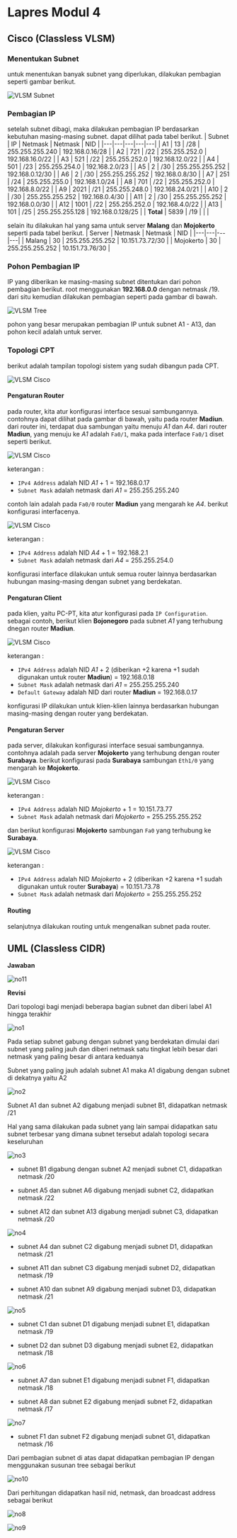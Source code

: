 # Lapres Modul 4


## Cisco (Classless VLSM)

### Menentukan Subnet
untuk menentukan banyak subnet yang diperlukan, dilakukan pembagian seperti gambar berikut.

![VLSM Subnet](https://github.com/wardahnab/Jarkom_Modul4_Lapres_A08/blob/main/Gambar/VLSM_1.png)

### Pembagian IP
setelah subnet dibagi, maka dilakukan pembagian IP berdasarkan kebutuhan masing-masing subnet. dapat dilihat pada tabel berikut.
| Subnet | IP | Netmask | Netmask | NID |
|---|---|---|---|---|
| A1 |	13 |	/28 |	255.255.255.240 |	192.168.0.16/28 |
| A2 |	721 |	/22 |	255.255.252.0 |	192.168.16.0/22 |
| A3 |	521 |	/22 |	255.255.252.0 |	192.168.12.0/22 |
| A4 |	501 |	/23 |	255.255.254.0 |	192.168.2.0/23 |
| A5 |	2 |	/30 |	255.255.255.252 |	192.168.0.12/30 |
| A6 |	2 |	/30 |	255.255.255.252 |	192.168.0.8/30 |
| A7 |	251 |	/24 |	255.255.255.0 |	192.168.1.0/24 |
| A8 |	701 |	/22 |	255.255.252.0 |	192.168.8.0/22 |
| A9 |	2021 |	/21 |	255.255.248.0 |	192.168.24.0/21 |
| A10 |	2 |	/30 |	255.255.255.252 |	192.168.0.4/30 |
| A11 |	2 |	/30 |	255.255.255.252 |	192.168.0.0/30 |
| A12 |	1001 |	/22 |	255.255.252.0 |	192.168.4.0/22 |
| A13 |	101 |	/25 |	255.255.255.128 |	192.168.0.128/25 |
| **Total** |	5839 |	/19 | | |

selain itu dilakukan hal yang sama untuk server **Malang** dan **Mojokerto** seperti pada tabel berikut.
| Server | Netmask | Netmask | NID |
|---|---|---|---|
| Malang |	30 |	255.255.255.252 |	10.151.73.72/30 |
| Mojokerto |	30 |	255.255.255.252 |	10.151.73.76/30 |

### Pohon Pembagian IP
IP yang diberikan ke masing-masing subnet ditentukan dari pohon pembagian berikut. root menggunakan **192.168.0.0** dengan netmask /19. dari situ kemudian dilakukan pembagian seperti pada gambar di bawah.

![VLSM Tree](https://github.com/wardahnab/Jarkom_Modul4_Lapres_A08/blob/main/Gambar/VLSM_2.png)

pohon yang besar merupakan pembagian IP untuk subnet A1 - A13, dan pohon kecil adalah untuk server.

### Topologi CPT
berikut adalah tampilan topologi sistem yang sudah dibangun pada CPT.

![VLSM Cisco](https://github.com/wardahnab/Jarkom_Modul4_Lapres_A08/blob/main/Gambar/VLSM_3.png)

#### Pengaturan Router
pada router, kita atur konfigurasi interface sesuai sambungannya. contohnya dapat dilihat pada gambar di bawah, yaitu pada router **Madiun**. dari router ini, terdapat dua sambungan yaitu menuju *A1* dan *A4*. dari router **Madiun**, yang menuju ke *A1* adalah `Fa0/1`, maka pada interface `Fa0/1` diset seperti berikut.

![VLSM Cisco](https://github.com/wardahnab/Jarkom_Modul4_Lapres_A08/blob/main/Gambar/VLSM_4.png)

keterangan :
- `IPv4 Address` adalah NID *A1* + 1 = 192.168.0.17
- `Subnet Mask` adalah netmask dari *A1* = 255.255.255.240

contoh lain adalah pada `Fa0/0` router **Madiun** yang mengarah ke *A4*. berikut konfigurasi interfacenya.

![VLSM Cisco](https://github.com/wardahnab/Jarkom_Modul4_Lapres_A08/blob/main/Gambar/VLSM_5.png)

keterangan :
- `IPv4 Address` adalah NID *A4* + 1 = 192.168.2.1
- `Subnet Mask` adalah netmask dari *A4* = 255.255.254.0

konfigurasi interface dilakukan untuk semua router lainnya berdasarkan hubungan masing-masing dengan subnet yang berdekatan.

#### Pengaturan Client
pada klien, yaitu PC-PT, kita atur konfigurasi pada `IP Configuration`. sebagai contoh, berikut klien **Bojonegoro** pada subnet *A1* yang terhubung dnegan router **Madiun**.

![VLSM Cisco](https://github.com/wardahnab/Jarkom_Modul4_Lapres_A08/blob/main/Gambar/VLSM_6.png)

keterangan :
- `IPv4 Address` adalah NID *A1* + 2 (diberikan +2 karena +1 sudah digunakan untuk router **Madiun**) = 192.168.0.18
- `Subnet Mask` adalah netmask dari *A1* = 255.255.255.240
- `Default Gateway` adalah NID dari router **Madiun** = 192.168.0.17

konfigurasi IP dilakukan untuk klien-klien lainnya berdasarkan hubungan masing-masing dengan router yang berdekatan.

#### Pengaturan Server
pada server, dilakukan konfigurasi interface sesuai sambungannya. contohnya adalah pada server **Mojokerto** yang terhubung dengan router **Surabaya**. berikut konfigurasi pada **Surabaya** sambungan `Eth1/0` yang mengarah ke **Mojokerto**.

![VLSM Cisco](https://github.com/wardahnab/Jarkom_Modul4_Lapres_A08/blob/main/Gambar/VLSM_7.png)

keterangan :
- `IPv4 Address` adalah NID *Mojokerto* + 1 = 10.151.73.77
- `Subnet Mask` adalah netmask dari *Mojokerto* = 255.255.255.252

dan berikut konfigurasi **Mojokerto** sambungan `Fa0` yang terhubung ke **Surabaya**.

![VLSM Cisco](https://github.com/wardahnab/Jarkom_Modul4_Lapres_A08/blob/main/Gambar/VLSM_8.png)

keterangan :
- `IPv4 Address` adalah NID *Mojokerto* + 2 (diberikan +2 karena +1 sudah digunakan untuk router **Surabaya**) = 10.151.73.78
- `Subnet Mask` adalah netmask dari *Mojokerto* = 255.255.255.252

#### Routing
selanjutnya dilakukan routing untuk mengenalkan subnet pada router.

## UML (Classless CIDR)


**Jawaban**


![no11](https://github.com/wardahnab/Jarkom_Modul4_Lapres_A08/blob/main/Gambar/cidr11.png)


**Revisi**


Dari topologi bagi menjadi beberapa bagian subnet dan diberi label A1 hingga terakhir


![no1](https://github.com/wardahnab/Jarkom_Modul4_Lapres_A08/blob/main/Gambar/cidr1.png)


Pada setiap subnet gabung dengan subnet yang berdekatan dimulai dari subnet yang paling jauh dan diberi netmask satu tingkat lebih besar dari netmask yang paling besar di antara keduanya


Subnet yang paling jauh adalah subnet A1 maka A1 digabung dengan subnet di dekatnya yaitu A2

![no2](https://github.com/wardahnab/Jarkom_Modul4_Lapres_A08/blob/main/Gambar/cidr2.png)

Subnet A1 dan subnet A2 digabung menjadi subnet B1, didapatkan netmask /21


Hal yang sama dilakukan pada subnet yang lain sampai didapatkan satu subnet terbesar yang dimana subnet tersebut adalah topologi secara keseluruhan 


![no3](https://github.com/wardahnab/Jarkom_Modul4_Lapres_A08/blob/main/Gambar/cidr3.png)

- subnet B1 digabung dengan subnet A2 menjadi subnet C1, didapatkan netmask /20

- subnet A5 dan subnet A6 digabung menjadi subnet C2, didapatkan netmask /22

- subnet A12 dan subnet A13 digabung menjadi subnet C3, didapatkan netmask /20


![no4](https://github.com/wardahnab/Jarkom_Modul4_Lapres_A08/blob/main/Gambar/cidr4.png)

- subnet A4 dan subnet C2 digabung menjadi subnet D1, didapatkan netmask /21

- subnet A11 dan subnet C3 digabung menjadi subnet D2, didapatkan netmask /19

- subnet A10 dan subnet A9 digabung menjadi subnet D3, didapatkan netmask /21


![no5](https://github.com/wardahnab/Jarkom_Modul4_Lapres_A08/blob/main/Gambar/cidr5.png)

- subnet C1 dan subnet D1 digabung menjadi subnet E1, didapatkan netmask /19

- subnet D2 dan subnet D3 digabung menjadi subnet E2, didapatkan netmask /18


![no6](https://github.com/wardahnab/Jarkom_Modul4_Lapres_A08/blob/main/Gambar/cidr6.png)

- subnet A7 dan subnet E1 digabung menjadi subnet F1, didapatkan netmask /18

- subnet A8 dan subnet E2 digabung menjadi subnet F2, didapatkan netmask /17


![no7](https://github.com/wardahnab/Jarkom_Modul4_Lapres_A08/blob/main/Gambar/cidr7.png)


- subnet F1 dan subnet F2 digabung menjadi subnet G1, didapatkan netmask /16


Dari pembagian subnet di atas dapat didapatkan pembagian IP dengan menggunakan susunan tree sebagai berikut


![no10](https://github.com/wardahnab/Jarkom_Modul4_Lapres_A08/blob/main/Gambar/cidr10.png)


Dari perhitungan didapatkan hasil nid, netmask, dan broadcast address sebagai berikut


![no8](https://github.com/wardahnab/Jarkom_Modul4_Lapres_A08/blob/main/Gambar/cidr8.png)

![no9](https://github.com/wardahnab/Jarkom_Modul4_Lapres_A08/blob/main/Gambar/cidr9.png)
